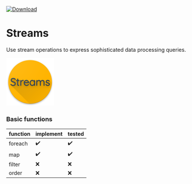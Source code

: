 [![Download](https://api.bintray.com/packages/stnlprjcts/tools/streams/images/download.svg)](https://bintray.com/stnlprjcts/tools/streams/_latestVersion)

# Streams
Use stream operations to express sophisticated data processing queries.

<img src="media/icon.png" width="128" height="128"/>

### Basic functions

|function|implement|tested|
|-|-|-|
|foreach|:heavy_check_mark:|:heavy_check_mark:|
|map|:heavy_check_mark:|:heavy_check_mark:|
|filter|:x:|:x:|
|order|:x:|:x:|